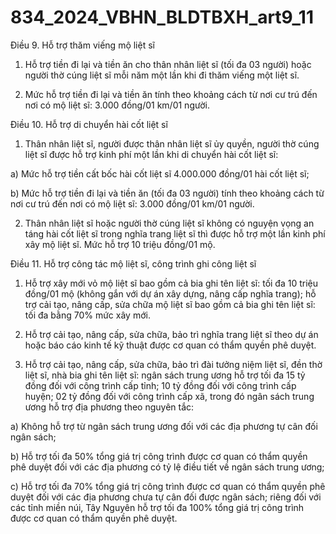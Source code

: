 # 834_2024_VBHN_BLDTBXH_art9_11

Điều 9. Hỗ trợ thăm viếng mộ liệt sĩ

1. Hỗ trợ tiền đi lại và tiền ăn cho thân nhân liệt sĩ (tối đa 03 người) hoặc người thờ cúng liệt sĩ mỗi năm một lần khi đi thăm viếng một liệt sĩ.

2. Mức hỗ trợ tiền đi lại và tiền ăn tính theo khoảng cách từ nơi cư trú đến nơi có mộ liệt sĩ: 3.000 đồng/01 km/01 người.

Điều 10. Hỗ trợ di chuyển hài cốt liệt sĩ

1. Thân nhân liệt sĩ, người được thân nhân liệt sĩ ủy quyền, người thờ cúng liệt sĩ được hỗ trợ kinh phí một lần khi di chuyển hài cốt liệt sĩ:

a) Mức hỗ trợ tiền cất bốc hài cốt liệt sĩ 4.000.000 đồng/01 hài cốt liệt sĩ;

b) Mức hỗ trợ tiền đi lại và tiền ăn (tối đa 03 người) tính theo khoảng cách từ nơi cư trú đến nơi có mộ liệt sĩ: 3.000 đồng/01 km/01 người.

2. Thân nhân liệt sĩ hoặc người thờ cúng liệt sĩ không có nguyện vọng an táng hài cốt liệt sĩ trong nghĩa trang liệt sĩ thì được hỗ trợ một lần kinh phí xây mộ liệt sĩ. Mức hỗ trợ 10 triệu đồng/01 mộ.

Điều 11. Hỗ trợ công tác mộ liệt sĩ, công trình ghi công liệt sĩ

1. Hỗ trợ xây mới vỏ mộ liệt sĩ bao gồm cả bia ghi tên liệt sĩ: tối đa 10 triệu đồng/01 mộ (không gắn với dự án xây dựng, nâng cấp nghĩa trang); hỗ trợ cải tạo, nâng cấp, sửa chữa mộ liệt sĩ bao gồm cả bia ghi tên liệt sĩ: tối đa bằng 70% mức xây mới.

2. Hỗ trợ cải tạo, nâng cấp, sửa chữa, bảo trì nghĩa trang liệt sĩ theo dự án hoặc báo cáo kinh tế kỹ thuật được cơ quan có thẩm quyền phê duyệt.

3. Hỗ trợ cải tạo, nâng cấp, sửa chữa, bảo trì đài tưởng niệm liệt sĩ, đền thờ liệt sĩ, nhà bia ghi tên liệt sĩ: ngân sách trung ương hỗ trợ tối đa 15 tỷ đồng đối với công trình cấp tỉnh; 10 tỷ đồng đối với công trình cấp huyện; 02 tỷ đồng đối với công trình cấp xã, trong đó ngân sách trung ương hỗ trợ địa phương theo nguyên tắc:

a) Không hỗ trợ từ ngân sách trung ương đối với các địa phương tự cân đối ngân sách;

b) Hỗ trợ tối đa 50% tổng giá trị công trình được cơ quan có thẩm quyền phê duyệt đối với các địa phương có tỷ lệ điều tiết về ngân sách trung ương;

c) Hỗ trợ tối đa 70% tổng giá trị công trình được cơ quan có thẩm quyền phê duyệt đối với các địa phương chưa tự cân đối được ngân sách; riêng đối với các tỉnh miền núi, Tây Nguyên hỗ trợ tối đa 100% tổng giá trị công trình được cơ quan có thẩm quyền phê duyệt.